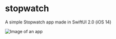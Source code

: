 # stopwatch
A simple Stopwatch app made in SwiftUI 2.0 (iOS 14)

![Image of an app](https://i.ibb.co/7nK6q40/Simulator-Screen-Shot-i-Phone-11-2020-10-02-at-15-15-13.png)
